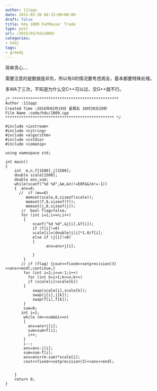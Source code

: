 ```yaml
---
author: 111qqz
date: 2015-03-30 08:33:00+00:00
draft: false
title: hdu 1009 FatMouse' Trade
type: post
url: /2015/03/hdu1009/
categories:
- hdoj
tags:
- greedy
---
```





  











简单贪心....




需要注意的是数据是非负，所以有0的情况要考虑周全，基本都要特殊处理。




多WA了三次，不知道为什么交C++可以过，交G++就不行。



 

    
    /* ***********************************************
    Author :111qqz
    Created Time :2016年02月19日 星期五 16时38分28秒
    File Name :code/hdu/1009.cpp
    ************************************************ */
    
    #include <iostream>
    #include <cstring>
    #include <algorithm>
    #include <cstdio>
    #include <iomanip>
     
    using namespace std;
     
    int main()
    {
        int  m,n,f[1500],j[1500];
        double scale[1500];
        double ans,sum;
        while(scanf("%d %d",&m,&n)!=EOF&&(m!=-1))
        {  ans=0;
          //  if (m==0)
             memset(scale,0,sizeof(scale));
             memset(f,0,sizeof(f));
             memset(j,0,sizeof(j));
           //  bool flag=false;
           for (int i=1;i<=n;i++)
            {
                scanf("%d %d",&j[i],&f[i]);
                if (f[i]!=0)
                scale[i]=(double)j[i]*1.0/f[i];
                else if (j[i]!=0)
                {
                      ans=ans+j[i];
     
                }
            }
           // if (flag) {cout<<fixed<<setprecision(3)<<ans<<endl;continue;}
            for (int i=1;i<=n-1;i++)
              for (int k=i+1;k<=n;k++)
              if (scale[i]<scale[k])
            {
                swap(scale[i],scale[k]);
                swap(j[i],j[k]);
                swap(f[i],f[k]);
            }
            sum=0;
           int i=1;
            while (m>=sum&&i<=n)
            {
              ans=ans+j[i];
              sum=sum+f[i];
              i++;
            }
            i--;
            ans=ans-j[i];
            sum=sum-f[i];
            ans=ans+(m-sum)*scale[i];
            cout<<fixed<<setprecision(3)<<ans<<endl;
     
     
        }
        return 0;
    }
    







